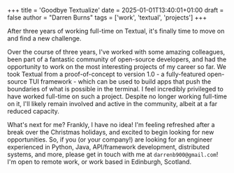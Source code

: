 +++
title = 'Goodbye Textualize'
date = 2025-01-01T13:40:01+01:00
draft = false
author = "Darren Burns"
tags = ['work', 'textual', 'projects']
+++

After three years of working full-time on Textual, it's finally time to move on and find a new challenge.

Over the course of three years, I've worked with some amazing colleagues, been part of a fantastic community of open-source developers, and had the opportunity to work on the most interesting projects of my career so far. We took Textual from a proof-of-concept to version 1.0 - a fully-featured open-source TUI framework - which can be used to build apps that push the boundaries of what is possible in the terminal. I feel incredibly privileged to have worked full-time on such a project. Despite no longer working full-time on it, I'll likely remain involved and active in the community, albeit at a far reduced capacity.

What's next for me? Frankly, I have no idea! I'm feeling refreshed after a break over the Christmas holidays, and excited to begin looking for new opportunities. So, if you (or your company!) are looking for an engineer experienced in Python, Java, API/framework development, distributed systems, and more, please get in touch with me at `darrenb900@gmail.com`! I'm open to remote work, or work based in Edinburgh, Scotland.
